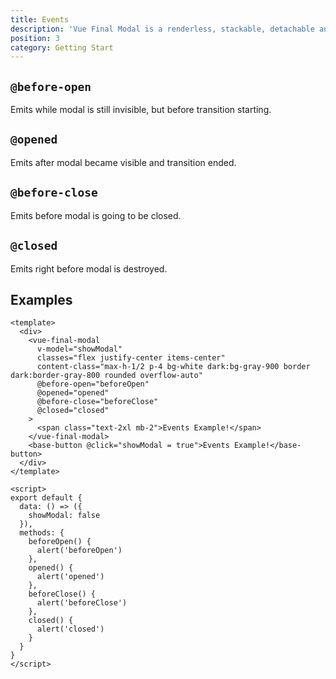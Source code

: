 ```yaml
---
title: Events
description: 'Vue Final Modal is a renderless, stackable, detachable and lightweight modal component.'
position: 3
category: Getting Start
---
```


## `@before-open`

Emits while modal is still invisible, but before transition starting.

## `@opened`

Emits after modal became visible and transition ended. 

## `@before-close`

Emits before modal is going to be closed. 

## `@closed`

Emits right before modal is destroyed.

## Examples

<base-example-events></base-example-events>

```html[SFC]
<template>
  <div>
    <vue-final-modal
      v-model="showModal"
      classes="flex justify-center items-center"
      content-class="max-h-1/2 p-4 bg-white dark:bg-gray-900 border dark:border-gray-800 rounded overflow-auto"
      @before-open="beforeOpen"
      @opened="opened"
      @before-close="beforeClose"
      @closed="closed"
    >
      <span class="text-2xl mb-2">Events Example!</span>
    </vue-final-modal>
    <base-button @click="showModal = true">Events Example!</base-button>
  </div>
</template>

<script>
export default {
  data: () => ({
    showModal: false
  }),
  methods: {
    beforeOpen() {
      alert('beforeOpen')
    },
    opened() {
      alert('opened')
    },
    beforeClose() {
      alert('beforeClose')
    },
    closed() {
      alert('closed')
    }
  }
}
</script>
```
